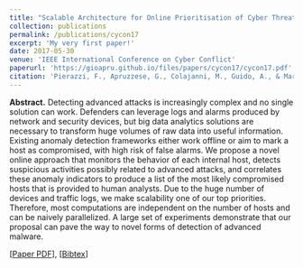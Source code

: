 ```yaml
---
title: "Scalable Architecture for Online Prioritisation of Cyber Threats"
collection: publications
permalink: /publications/cycon17
excerpt: 'My very first paper!'
date: 2017-05-30
venue: 'IEEE International Conference on Cyber Conflict'
paperurl: 'https://gioapru.github.io/files/papers/cycon17/cycon17.pdf'
citation: 'Pierazzi, F., Apruzzese, G., Colajanni, M., Guido, A., & Marchetti, M. (2017, May). "Scalable Architecture for Online Prioritisation of Cyber Threats." In <i>2017 9th International Conference on Cyber Conflict (CyCon)</i> (pp. 1-18). IEEE.'
---
```

<b>Abstract.</b> Detecting advanced attacks is increasingly complex and no single solution can
work. Defenders can leverage logs and alarms produced by network and security devices, but
big data analytics solutions are necessary to transform huge volumes of raw data into useful
information. Existing anomaly detection frameworks either work offline or aim to mark a host
as compromised, with high risk of false alarms. We propose a novel online approach that
monitors the behavior of each internal host, detects suspicious activities possibly related to
advanced attacks, and correlates these anomaly indicators to produce a list of the most likely
compromised hosts that is provided to human analysts. Due to the huge number of devices
and traffic logs, we make scalability one of our top priorities. Therefore, most computations
are independent on the number of hosts and can be naively parallelized. A large set of
experiments demonstrate that our proposal can pave the way to novel forms of detection of
advanced malware.

[[Paper PDF](https://gioapru.github.io/files/papers/cycon17/cycon17.pdf)], [[Bibtex](https://gioapru.github.io/files/papers/cycon17/cycon17.bib)]
